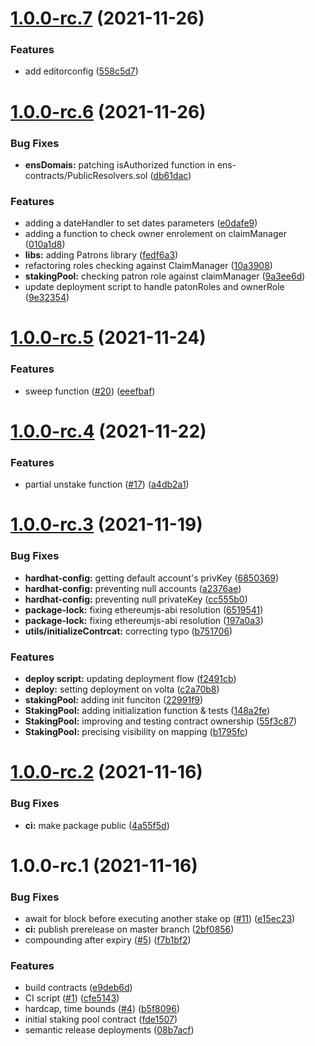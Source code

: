# [1.0.0-rc.7](https://github.com/energywebfoundation/staking-pool/compare/v1.0.0-rc.6...v1.0.0-rc.7) (2021-11-26)


### Features

* add editorconfig ([558c5d7](https://github.com/energywebfoundation/staking-pool/commit/558c5d7a7f280cd70abd761c3845d3a6b812a9b8))

# [1.0.0-rc.6](https://github.com/energywebfoundation/staking-pool/compare/v1.0.0-rc.5...v1.0.0-rc.6) (2021-11-26)


### Bug Fixes

* **ensDomais:** patching isAuthorized function in ens-contracts/PublicResolvers.sol ([db61dac](https://github.com/energywebfoundation/staking-pool/commit/db61daca8c8e58c28e0dab3cdbd2369385c9e6dc))


### Features

* adding a dateHandler to set dates parameters ([e0dafe9](https://github.com/energywebfoundation/staking-pool/commit/e0dafe983274fe267322496edee8a2c6ee06ba9f))
* adding a function to check owner enrolement on claimManager ([010a1d8](https://github.com/energywebfoundation/staking-pool/commit/010a1d89d0be1127eba58556d27eaa393a15e8af))
* **libs:** adding Patrons library ([fedf6a3](https://github.com/energywebfoundation/staking-pool/commit/fedf6a3a88f369c8a11cc90fc06b29a9346eec58))
* refactoring roles checking against ClaimManager ([10a3908](https://github.com/energywebfoundation/staking-pool/commit/10a39088c68d50c54665f7c7aa51116229e3bc64))
* **stakingPool:** checking patron role against claimManager ([9a3ee6d](https://github.com/energywebfoundation/staking-pool/commit/9a3ee6dceb61cbb611f7aad42af39083fb45f86b))
* update deployment script to handle patonRoles and ownerRole ([9e32354](https://github.com/energywebfoundation/staking-pool/commit/9e323543c13584594f6ee708adb4fd0d8287eb50))

# [1.0.0-rc.5](https://github.com/energywebfoundation/staking-pool/compare/v1.0.0-rc.4...v1.0.0-rc.5) (2021-11-24)


### Features

* sweep function ([#20](https://github.com/energywebfoundation/staking-pool/issues/20)) ([eeefbaf](https://github.com/energywebfoundation/staking-pool/commit/eeefbaf4063f3b0868c4ad0d45933e6cb36315c5))

# [1.0.0-rc.4](https://github.com/energywebfoundation/staking-pool/compare/v1.0.0-rc.3...v1.0.0-rc.4) (2021-11-22)


### Features

* partial unstake function ([#17](https://github.com/energywebfoundation/staking-pool/issues/17)) ([a4db2a1](https://github.com/energywebfoundation/staking-pool/commit/a4db2a1aea8b617330e57cf9af69e96f5f3ef5af))

# [1.0.0-rc.3](https://github.com/energywebfoundation/staking-pool/compare/v1.0.0-rc.2...v1.0.0-rc.3) (2021-11-19)


### Bug Fixes

* **hardhat-config:** getting default account's privKey ([6850369](https://github.com/energywebfoundation/staking-pool/commit/685036991cc2f3d9175143599769b6d79468b0dd))
* **hardhat-config:** preventing null accounts ([a2376ae](https://github.com/energywebfoundation/staking-pool/commit/a2376ae0dbb72d24c7d3abb8c3445a62fa1dce39))
* **hardhat-config:** preventing null privateKey ([cc555b0](https://github.com/energywebfoundation/staking-pool/commit/cc555b045bff89329cd01a8d6abc6a727ede520e))
* **package-lock:** fixing ethereumjs-abi resolution ([6519541](https://github.com/energywebfoundation/staking-pool/commit/6519541c222c67c6839c22b62f9978e64a7fc316))
* **package-lock:** fixing ethereumjs-abi resolution ([197a0a3](https://github.com/energywebfoundation/staking-pool/commit/197a0a3e2a5baa951c099822eb613b63d97efdd8))
* **utils/initializeContrcat:** correcting typo ([b751706](https://github.com/energywebfoundation/staking-pool/commit/b7517066fd77c30e8defb923489acc9ee2175a59))


### Features

* **deploy script:** updating deployment flow ([f2491cb](https://github.com/energywebfoundation/staking-pool/commit/f2491cbf571ed1ccf170e2d85c80e7748b5358d9))
* **deploy:** setting deployment on volta ([c2a70b8](https://github.com/energywebfoundation/staking-pool/commit/c2a70b8706aae987dbfb13d572a00d319983cbc3))
* **stakingPool:** adding init funciton ([22991f9](https://github.com/energywebfoundation/staking-pool/commit/22991f9a565c86ee5e748190be4bc6f11d00024e))
* **StakingPool:** adding initialization function & tests ([148a2fe](https://github.com/energywebfoundation/staking-pool/commit/148a2fe47feb7590b2cd1c6c7da21799daf26175))
* **StakingPool:** improving and testing contract ownership ([55f3c87](https://github.com/energywebfoundation/staking-pool/commit/55f3c871ae17cb2bcbb8713a71c6bb5e4c0924af))
* **StakingPool:** precising visibility on mapping ([b1795fc](https://github.com/energywebfoundation/staking-pool/commit/b1795fcdd3e3394ac05faf25b3217a98e936af0b))

# [1.0.0-rc.2](https://github.com/energywebfoundation/staking-pool/compare/v1.0.0-rc.1...v1.0.0-rc.2) (2021-11-16)


### Bug Fixes

* **ci:** make package public ([4a55f5d](https://github.com/energywebfoundation/staking-pool/commit/4a55f5d35cd77d6c2332b1b06e4c28f7b3272331))

# 1.0.0-rc.1 (2021-11-16)


### Bug Fixes

* await for block before executing another stake op ([#11](https://github.com/energywebfoundation/staking-pool/issues/11)) ([e15ec23](https://github.com/energywebfoundation/staking-pool/commit/e15ec23aa6ef1262d86705304a2b3b909f477f3b))
* **ci:** publish prerelease on master  branch ([2bf0856](https://github.com/energywebfoundation/staking-pool/commit/2bf08566378a3106ecefc25c8be430d579c4ff7f))
* compounding after expiry ([#5](https://github.com/energywebfoundation/staking-pool/issues/5)) ([f7b1bf2](https://github.com/energywebfoundation/staking-pool/commit/f7b1bf2d9ab7ab5f968294f6832e3d95c6a0afd2))


### Features

* build contracts ([e9deb6d](https://github.com/energywebfoundation/staking-pool/commit/e9deb6d1d2a67062280b73e551e31312ad76f9dd))
* CI script ([#1](https://github.com/energywebfoundation/staking-pool/issues/1)) ([cfe5143](https://github.com/energywebfoundation/staking-pool/commit/cfe51432fe38ed48dbf527b0c2e563a350ebf445))
* hardcap, time bounds ([#4](https://github.com/energywebfoundation/staking-pool/issues/4)) ([b5f8096](https://github.com/energywebfoundation/staking-pool/commit/b5f809652de35daf1d249c9f89b64209b4702a11))
* initial staking pool contract ([fde1507](https://github.com/energywebfoundation/staking-pool/commit/fde1507ff4d8e0504c1a57f94595bb93ef404476))
* semantic release deployments ([08b7acf](https://github.com/energywebfoundation/staking-pool/commit/08b7acf38dac10db54c7a993770b6ed8ecc992cc))
